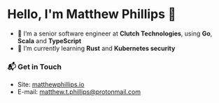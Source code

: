 
# Hello, I'm Matthew Phillips 👋

- 🔭 I’m a senior software engineer at **Clutch Technologies**, using **Go**, **Scala** and **TypeScript**
- 🌱 I’m currently learning **Rust** and **Kubernetes security**

### 📬 Get in Touch

- Site: [matthewphillips.io](https://www.matthewphillips.io)
- E-mail: matthew.t.phillips@protonmail.com
